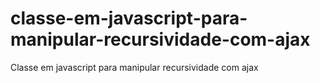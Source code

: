 # classe-em-javascript-para-manipular-recursividade-com-ajax
Classe em javascript para manipular recursividade com ajax
